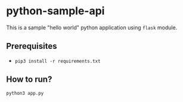 # python-sample-api
This is a sample "hello world" python application using `flask` module.
## Prerequisites
* `pip3 install -r requirements.txt`
## How to run?
```bash
python3 app.py
```